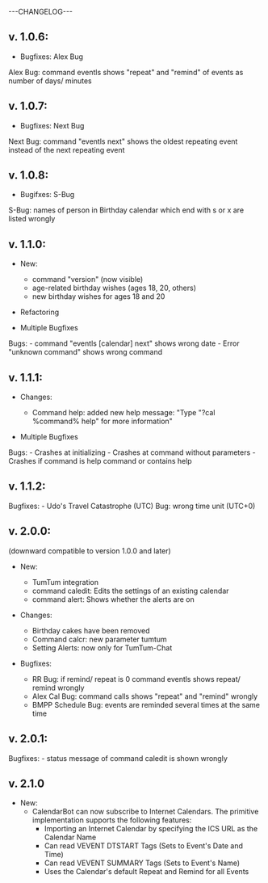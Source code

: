---CHANGELOG---

v. 1.0.6:
---------
- Bugfixes: Alex Bug

Alex Bug: command eventls shows "repeat" and "remind" of events as number of days/ minutes

v. 1.0.7:
---------
- Bugfixes: Next Bug

Next Bug: command "eventls next" shows the oldest repeating event instead of the next repeating event

v. 1.0.8:
---------
- Bugifxes: S-Bug

S-Bug: names of person in Birthday calendar which end with s or x are listed wrongly

v. 1.1.0:
--------
- New:
	- command "version" (now visible)
	- age-related birthday wishes (ages 18, 20, others)
	- new birthday wishes for ages 18 and 20

- Refactoring

- Multiple Bugfixes

Bugs:
	- command "eventls [calendar] next" shows wrong date
	- Error "unknown command" shows wrong command

v. 1.1.1:
--------
- Changes:
	- Command help: added new help message: "Type "?cal %command% help" for more information"

- Multiple Bugfixes

Bugs:
	- Crashes at initializing
	- Crashes at command without parameters
	- Crashes if command is help command or contains help

v. 1.1.2:
--------
Bugfixes: 
	- Udo's Travel Catastrophe (UTC) Bug: wrong time unit (UTC+0)
	
v. 2.0.0:
--------
(downward compatible to version 1.0.0 and later)
- New:
	- TumTum integration
	- command caledit: Edits the settings of an existing calendar
	- command alert: Shows whether the alerts are on
	
- Changes:
	- Birthday cakes have been removed
	- Command calcr: new parameter tumtum
	- Setting Alerts: now only for TumTum-Chat
	
- Bugfixes:
	- RR Bug: if remind/ repeat is 0 command eventls shows repeat/ remind wrongly
	- Alex Cal Bug: command calls shows "repeat" and "remind" wrongly
	- BMPP Schedule Bug: events are reminded several times at the same time
	
v. 2.0.1:
--------
Bugfixes:
	- status message of command caledit is shown wrongly
	
v. 2.1.0
--------
- New:
	- CalendarBot can now subscribe to Internet Calendars. The primitive implementation supports the following features:
		- Importing an Internet Calendar by specifying the ICS URL as the Calendar Name
		- Can read VEVENT DTSTART Tags (Sets to Event's Date and Time)
		- Can read VEVENT SUMMARY Tags (Sets to Event's Name)
		- Uses the Calendar's default Repeat and Remind for all Events